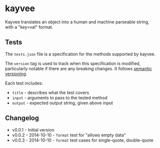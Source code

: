 kayvee
======

Kayvee translates an object into a human and machine parseable string, with a "key=val" format.

## Tests

The `tests.json` file is a specification for the methods supported by kayvee.

The `version` tag is used to track when this specification is modified, particularly notable if there are any breaking changes. It follows [semantic versioning](http://semver.org/).

Each test includes:

- `title` - describes what the test covers
- `input` - arguments to pass to the tested method
- `output` - expected output string, given above input

## Changelog

- v0.0.1 - Initial version
- v0.0.2 - 2014-10-10 - `format` test for "allows empty data"
- v0.0.3 - 2014-10-10 - `format` test cases for single-quote, double-quote
